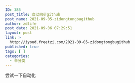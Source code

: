 ```yaml
---
ID: 385
post_title: 自动同步github
post_name: 2021-09-05-zidongtongbugithub
author: zdlife
post_date: 2021-09-06 07:29:51
layout: post
link: >
  http://iyoud.freetzi.com/2021-09-05-zidongtongbugithub
published: true
tags: [ ]
categories:
  - 未分类
---
```

<!-- wp:paragraph -->

尝试一下自动化

<!-- /wp:paragraph -->
